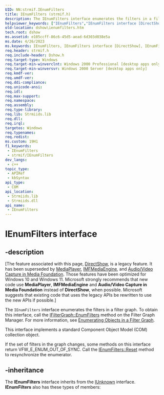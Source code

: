 ```yaml
---
UID: NN:strmif.IEnumFilters
title: IEnumFilters (strmif.h)
description: The IEnumFilters interface enumerates the filters in a filter graph.
helpviewer_keywords: ["IEnumFilters","IEnumFilters interface [DirectShow]","IEnumFilters interface [DirectShow]","described","IEnumFiltersInterface","dshow.ienumfilters","strmif/IEnumFilters"]
old-location: dshow\ienumfilters.htm
tech.root: dshow
ms.assetid: e105ccff-86c6-45d5-aead-6d303d038e5a
ms.date: 4/26/2023
ms.keywords: IEnumFilters, IEnumFilters interface [DirectShow], IEnumFilters interface [DirectShow],described, IEnumFiltersInterface, dshow.ienumfilters, strmif/IEnumFilters
req.header: strmif.h
req.include-header: Dshow.h
req.target-type: Windows
req.target-min-winverclnt: Windows 2000 Professional [desktop apps only]
req.target-min-winversvr: Windows 2000 Server [desktop apps only]
req.kmdf-ver: 
req.umdf-ver: 
req.ddi-compliance: 
req.unicode-ansi: 
req.idl: 
req.max-support: 
req.namespace: 
req.assembly: 
req.type-library: 
req.lib: Strmiids.lib
req.dll: 
req.irql: 
targetos: Windows
req.typenames: 
req.redist: 
ms.custom: 19H1
f1_keywords:
 - IEnumFilters
 - strmif/IEnumFilters
dev_langs:
 - c++
topic_type:
 - APIRef
 - kbSyntax
api_type:
 - COM
api_location:
 - Strmiids.lib
 - Strmiids.dll
api_name:
 - IEnumFilters
---
```


# IEnumFilters interface


## -description

\[The feature associated with this page, [DirectShow](/windows/win32/directshow/directshow), is a legacy feature. It has been superseded by [MediaPlayer](/uwp/api/Windows.Media.Playback.MediaPlayer), [IMFMediaEngine](/windows/win32/api/mfmediaengine/nn-mfmediaengine-imfmediaengine), and [Audio/Video Capture in Media Foundation](windows/win32/medfound/audio-video-capture-in-media-foundation). Those features have been optimized for Windows 10 and Windows 11. Microsoft strongly recommends that new code use **MediaPlayer**, **IMFMediaEngine** and **Audio/Video Capture in Media Foundation** instead of **DirectShow**, when possible. Microsoft suggests that existing code that uses the legacy APIs be rewritten to use the new APIs if possible.\]

The <code>IEnumFilters</code> interface enumerates the filters in a filter graph. To obtain this interface, call the <a href="/windows/desktop/api/strmif/nf-strmif-ifiltergraph-enumfilters">IFilterGraph::EnumFilters</a> method on the Filter Graph Manager. For more information, see <a href="/windows/desktop/DirectShow/enumerating-objects-in-a-filter-graph">Enumerating Objects in a Filter Graph</a>.

This interface implements a standard Component Object Model (COM) collection object.

If the set of filters in the graph changes, some methods on this interface return VFW_E_ENUM_OUT_OF_SYNC. Call the <a href="/windows/desktop/api/strmif/nf-strmif-ienumfilters-reset">IEnumFilters::Reset</a> method to resynchronize the enumerator.

## -inheritance

The <b>IEnumFilters</b> interface inherits from the <a href="/windows/desktop/api/unknwn/nn-unknwn-iunknown">IUnknown</a> interface. <b>IEnumFilters</b> also has these types of members:

